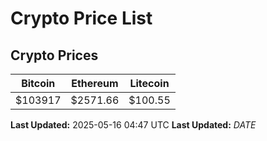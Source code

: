 # Crypto Price List

## Crypto Prices
| Bitcoin | Ethereum | Litecoin |
| ------- | -------- | -------- |
| $103917 | $2571.66 | $100.55 |
**Last Updated:** 2025-05-16 04:47 UTC
**Last Updated:** $DATE$

